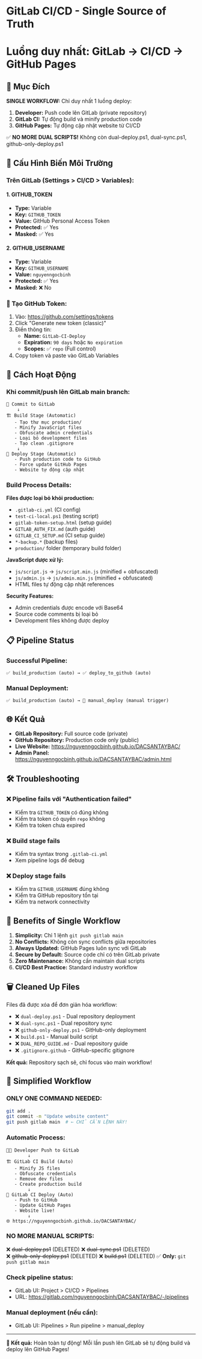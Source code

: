# GitLab CI/CD - Single Source of Truth
# Luồng duy nhất: GitLab → CI/CD → GitHub Pages

## 🎯 Mục Đích
**SINGLE WORKFLOW:** Chỉ duy nhất 1 luồng deploy:
1. **Developer:** Push code lên GitLab (private repository)
2. **GitLab CI:** Tự động build và minify production code
3. **GitHub Pages:** Tự động cập nhật website từ CI/CD

✅ **NO MORE DUAL SCRIPTS!** Không còn dual-deploy.ps1, dual-sync.ps1, github-only-deploy.ps1

## 🔧 Cấu Hình Biến Môi Trường

### Trên GitLab (Settings > CI/CD > Variables):

#### 1. GITHUB_TOKEN
- **Type:** Variable
- **Key:** `GITHUB_TOKEN`
- **Value:** GitHub Personal Access Token
- **Protected:** ✅ Yes
- **Masked:** ✅ Yes

#### 2. GITHUB_USERNAME
- **Type:** Variable  
- **Key:** `GITHUB_USERNAME`
- **Value:** `nguyenngocbinh`
- **Protected:** ✅ Yes
- **Masked:** ❌ No

### 📝 Tạo GitHub Token:

1. Vào: https://github.com/settings/tokens
2. Click "Generate new token (classic)"
3. Điền thông tin:
   - **Name:** `GitLab-CI-Deploy`
   - **Expiration:** `90 days` hoặc `No expiration`
   - **Scopes:** ✅ `repo` (Full control)
4. Copy token và paste vào GitLab Variables

## 🚀 Cách Hoạt Động

### Khi commit/push lên GitLab main branch:

```
📝 Commit to GitLab
    ↓
🏗️ Build Stage (Automatic)
   - Tạo thư mục production/
   - Minify JavaScript files
   - Obfuscate admin credentials  
   - Loại bỏ development files
   - Tạo clean .gitignore
    ↓
🚀 Deploy Stage (Automatic)  
   - Push production code to GitHub
   - Force update GitHub Pages
   - Website tự động cập nhật
```

### Build Process Details:

**Files được loại bỏ khỏi production:**
- `.gitlab-ci.yml` (CI config)
- `test-ci-local.ps1` (testing script)
- `gitlab-token-setup.html` (setup guide)
- `GITLAB_AUTH_FIX.md` (auth guide)
- `GITLAB_CI_SETUP.md` (CI setup guide)
- `*-backup.*` (backup files)
- `production/` folder (temporary build folder)

**JavaScript được xử lý:**
- `js/script.js` → `js/script.min.js` (minified + obfuscated)
- `js/admin.js` → `js/admin.min.js` (minified + obfuscated)
- HTML files tự động cập nhật references

**Security Features:**
- Admin credentials được encode với Base64
- Source code comments bị loại bỏ
- Development files không được deploy

## 📋 Pipeline Status

### Successful Pipeline:
```
✅ build_production (auto) → ✅ deploy_to_github (auto)
```

### Manual Deployment:
```
✅ build_production (auto) → 🔧 manual_deploy (manual trigger)
```

## 🌐 Kết Quả

- **GitLab Repository:** Full source code (private)
- **GitHub Repository:** Production code only (public)
- **Live Website:** https://nguyenngocbinh.github.io/DACSANTAYBAC/
- **Admin Panel:** https://nguyenngocbinh.github.io/DACSANTAYBAC/admin.html

## 🛠️ Troubleshooting

### ❌ Pipeline fails với "Authentication failed"
- Kiểm tra `GITHUB_TOKEN` có đúng không
- Kiểm tra token có quyền `repo` không
- Kiểm tra token chưa expired

### ❌ Build stage fails
- Kiểm tra syntax trong `.gitlab-ci.yml`
- Xem pipeline logs để debug

### ❌ Deploy stage fails  
- Kiểm tra `GITHUB_USERNAME` đúng không
- Kiểm tra GitHub repository tồn tại
- Kiểm tra network connectivity

## 🎯 Benefits of Single Workflow

1. **Simplicity:** Chỉ 1 lệnh `git push gitlab main`
2. **No Conflicts:** Không còn sync conflicts giữa repositories  
3. **Always Updated:** GitHub Pages luôn sync với GitLab
4. **Secure by Default:** Source code chỉ có trên GitLab private
5. **Zero Maintenance:** Không cần maintain dual scripts
6. **CI/CD Best Practice:** Standard industry workflow

## 🗑️ Cleaned Up Files

Files đã được xóa để đơn giản hóa workflow:
- ❌ `dual-deploy.ps1` - Dual repository deployment
- ❌ `dual-sync.ps1` - Dual repository sync  
- ❌ `github-only-deploy.ps1` - GitHub-only deployment
- ❌ `build.ps1` - Manual build script
- ❌ `DUAL_REPO_GUIDE.md` - Dual repository guide
- ❌ `.gitignore.github` - GitHub-specific gitignore

**Kết quả:** Repository sạch sẽ, chỉ focus vào main workflow!

## 🔄 Simplified Workflow

### ONLY ONE COMMAND NEEDED:
```bash
git add .
git commit -m "Update website content"
git push gitlab main  # ← CHỈ CẦN LỆNH NÀY!
```

### Automatic Process:
```
👨‍💻 Developer Push to GitLab
        ↓
🏗️ GitLab CI Build (Auto)
   - Minify JS files
   - Obfuscate credentials
   - Remove dev files
   - Create production build
        ↓
🚀 GitLab CI Deploy (Auto)
   - Push to GitHub
   - Update GitHub Pages
   - Website live!
        ↓
🌐 https://nguyenngocbinh.github.io/DACSANTAYBAC/
```

### NO MORE MANUAL SCRIPTS:
❌ ~~dual-deploy.ps1~~ (DELETED)
❌ ~~dual-sync.ps1~~ (DELETED)  
❌ ~~github-only-deploy.ps1~~ (DELETED)
❌ ~~build.ps1~~ (DELETED)
✅ **Only:** `git push gitlab main`

### Check pipeline status:
- GitLab UI: Project > CI/CD > Pipelines
- URL: https://gitlab.com/nguyenngocbinh/DACSANTAYBAC/-/pipelines

### Manual deployment (nếu cần):
- GitLab UI: Pipelines > Run pipeline > manual_deploy

---

**🎉 Kết quả:** Hoàn toàn tự động! Mỗi lần push lên GitLab sẽ tự động build và deploy lên GitHub Pages!
